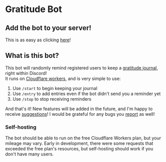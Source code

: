 # Gratitude Bot
## Add the bot to your server!
This is as easy as clicking [here](https://discord.com/api/oauth2/authorize?client_id=1094831789442343002&scope=applications.commands)!

## What is this bot?
This bot will randomly remind registered users to keep a [gratitude journal](https://www.wikiwand.com/en/Gratitude_journal), right within Discord!  
It runs on [Cloudflare workers](https://workers.dev/), and is very simple to use:
1. Use `/start` to begin keeping your journal
1. Use `/entry` to add entries even if the bot didn't send you a reminder yet
1. Use `/stop` to stop receiving reminders

And that's it! New features will be added in the future, and I'm happy to receive [suggestions](https://github.com/Fittiboy/gratitude/issues/new?assignees=&labels=&template=feature_request.md&title=Feature+request%21)!
I would be grateful for any bugs you [report](https://github.com/Fittiboy/gratitude/issues/new?assignees=&labels=&template=bug_report.md&title=Bug+report%21) as well!

### Self-hosting
The bot should be able to run on the free Cloudflare Workers plan, but your mileage may vary. Early in development, there were some requests that exceeded the free plan's resources, but self-hosting should work if you don't have many users.
